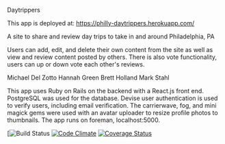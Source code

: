 Daytrippers

This app is deployed at: https://philly-daytrippers.herokuapp.com/

A site to share and review day trips to take in and around Philadelphia, PA

Users can add, edit, and delete their own content from the site as well as view and review content posted by others.  There is also vote functionality, users can up or down vote each other's reviews.

Michael Del Zotto
Hannah Green
Brett Holland
Mark Stahl

This app uses Ruby on Rails on the backend with a React.js front end.  PostgreSQL was used for the database.  Devise user authentication is used to verify users, including email verification. The carrierwave, fog, and mini magick gems were used with an avatar uploader to resize profile photos to thumbnails.  The app runs on foreman, localhost:5000.


[![Build Status](https://codeship.com/projects/8d06ba60-084d-0136-da1b-46f3ea952830/status?branch=master)
[![Code Climate](https://codeclimate.com/github/hannahwgreen/daytrippers/badges/gpa.svg)](https://codeclimate.com/github/hannahwgreen/daytrippers)
[![Coverage Status](https://s3.amazonaws.com/assets.coveralls.io/badges/coveralls_91.svg)](https://coveralls.io/github/hannahwgreen/daytrippers?branch=master&service=github)
